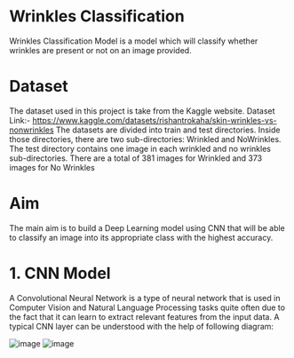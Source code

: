 # **Wrinkles Classification**


Wrinkles Classification Model is a model which will classify whether wrinkles are present or not on an image provided.

# **Dataset**
The dataset used in this project is take from the Kaggle website.
Dataset Link:- https://www.kaggle.com/datasets/rishantrokaha/skin-wrinkles-vs-nonwrinkles
The datasets are divided into train and test directories. Inside those directories, there are two sub-directories: Wrinkled and NoWrinkles.
The test directory contains one image in each wrinkled and no wrinkles sub-directories. There are a total of 381 images for Wrinkled and 
373 images for No Wrinkles

# **Aim**
The main aim is to build a Deep Learning model using CNN that will be able to classify an image into its appropriate class with the highest accuracy.

# **1. CNN Model**
A Convolutional Neural Network is a type of neural network that is used in Computer Vision and Natural Language Processing tasks quite often
due to the fact that it can learn to extract relevant features from the input data.
A typical CNN layer can be understood with the help of following diagram:


![image](https://user-images.githubusercontent.com/90842808/224102774-206d03e2-d091-4730-ab84-3a1f92d2c5e3.png)
![image](https://user-images.githubusercontent.com/90842808/224102803-304d6752-ef69-4c58-89a4-e935d3753326.png)
